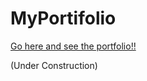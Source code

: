 # MyPortifolio

[Go here and see the portfolio!!](https://my-portifolio-ruby-five.vercel.app/)

(Under Construction)
